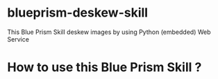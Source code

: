 # blueprism-deskew-skill
This Blue Prism Skill deskew images by using Python (embedded) Web Service

# How to use this Blue Prism Skill ?
